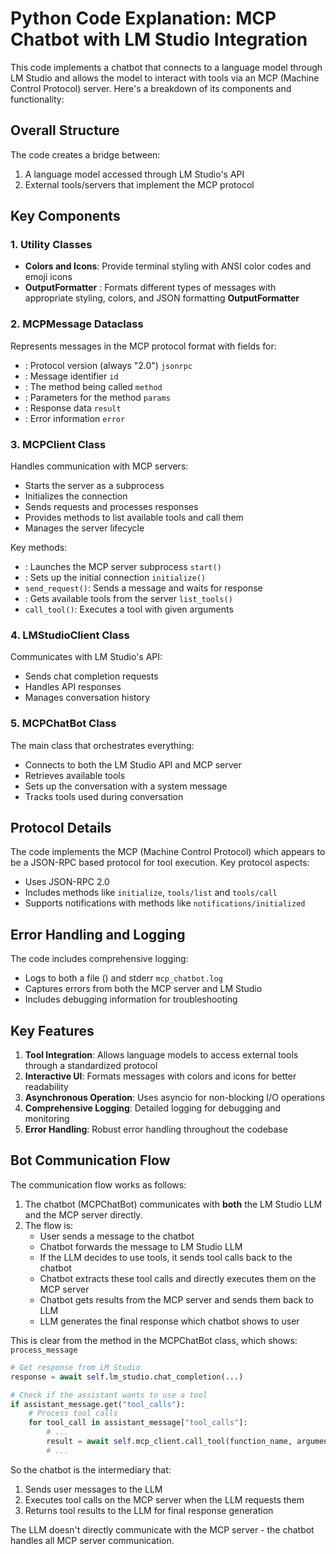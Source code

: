 # Python Code Explanation: MCP Chatbot with LM Studio Integration
This code implements a chatbot that connects to a language model through LM Studio and allows the model to interact with tools via an MCP (Machine Control Protocol) server. Here's a breakdown of its components and functionality:

## Overall Structure

The code creates a bridge between:

1. A language model accessed through LM Studio's API
2. External tools/servers that implement the MCP protocol

## Key Components

### 1. Utility Classes

- **Colors and Icons**: Provide terminal styling with ANSI color codes and emoji icons
- **OutputFormatter** : Formats different types of messages with appropriate styling, colors, and JSON formatting **OutputFormatter**

### 2. MCPMessage Dataclass

Represents messages in the MCP protocol format with fields for:

- : Protocol version (always "2.0") `jsonrpc`
- : Message identifier `id`
- : The method being called `method`
- : Parameters for the method `params`
- : Response data `result`
- : Error information `error`

### 3. MCPClient Class

Handles communication with MCP servers:

- Starts the server as a subprocess
- Initializes the connection
- Sends requests and processes responses
- Provides methods to list available tools and call them
- Manages the server lifecycle

Key methods:

- : Launches the MCP server subprocess `start()`
- : Sets up the initial connection `initialize()`
- `send_request()`: Sends a message and waits for response
- : Gets available tools from the server `list_tools()`
- `call_tool()`: Executes a tool with given arguments

### 4. LMStudioClient Class

Communicates with LM Studio's API:

- Sends chat completion requests
- Handles API responses
- Manages conversation history

### 5. MCPChatBot Class

The main class that orchestrates everything:

- Connects to both the LM Studio API and MCP server
- Retrieves available tools
- Sets up the conversation with a system message
- Tracks tools used during conversation

## Protocol Details

The code implements the MCP (Machine Control Protocol) which appears to be a JSON-RPC based protocol for tool execution. Key protocol aspects:

- Uses JSON-RPC 2.0
- Includes methods like `initialize`, `tools/list` and `tools/call`
- Supports notifications with methods like `notifications/initialized`

## Error Handling and Logging

The code includes comprehensive logging:

- Logs to both a file () and stderr `mcp_chatbot.log`
- Captures errors from both the MCP server and LM Studio
- Includes debugging information for troubleshooting

## Key Features

1. **Tool Integration**: Allows language models to access external tools through a standardized protocol
2. **Interactive UI**: Formats messages with colors and icons for better readability
3. **Asynchronous Operation**: Uses asyncio for non-blocking I/O operations
4. **Comprehensive Logging**: Detailed logging for debugging and monitoring
5. **Error Handling**: Robust error handling throughout the codebase

## Bot Communication Flow

The communication flow works as follows:

1. The chatbot (MCPChatBot) communicates with **both** the LM Studio LLM and the MCP server directly.
2. The flow is:
    - User sends a message to the chatbot
    - Chatbot forwards the message to LM Studio LLM
    - If the LLM decides to use tools, it sends tool calls back to the chatbot
    - Chatbot extracts these tool calls and directly executes them on the MCP server
    - Chatbot gets results from the MCP server and sends them back to LLM
    - LLM generates the final response which chatbot shows to user

This is clear from the method in the MCPChatBot class, which shows: `process_message`

```python
# Get response from LM Studio
response = await self.lm_studio.chat_completion(...)

# Check if the assistant wants to use a tool
if assistant_message.get("tool_calls"):
    # Process tool calls
    for tool_call in assistant_message["tool_calls"]:
        # ...
        result = await self.mcp_client.call_tool(function_name, arguments)
        # ...
```
So the chatbot is the intermediary that:

1. Sends user messages to the LLM
2. Executes tool calls on the MCP server when the LLM requests them
3. Returns tool results to the LLM for final response generation

The LLM doesn't directly communicate with the MCP server - the chatbot handles all MCP server communication.



